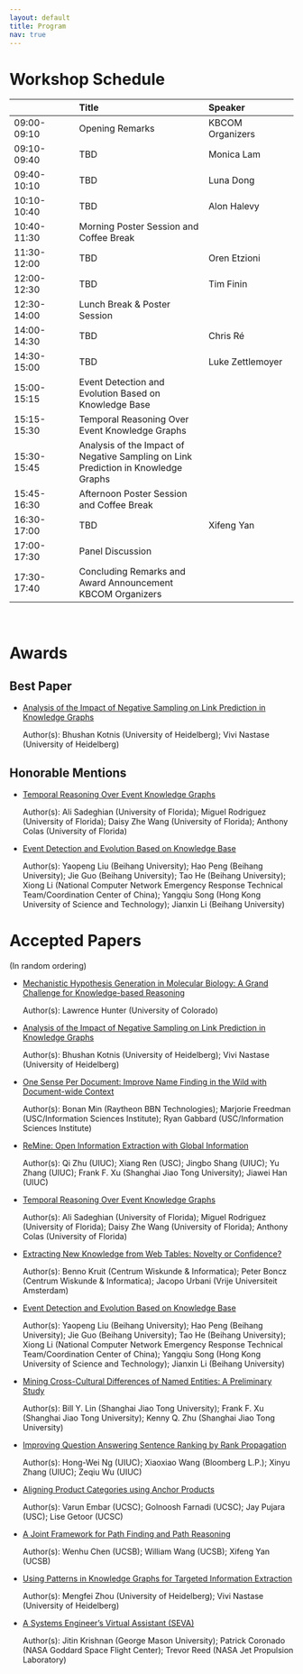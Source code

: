 ```yaml
---
layout: default
title: Program
nav: true
---
```


# Workshop Schedule

<!--
A preview of the workshop schedule is available <a href="images/Schedule.pdf" target="_blank">here</a>.
-->

| &nbsp;&nbsp;&nbsp;&nbsp;&nbsp;&nbsp;&nbsp;&nbsp;&nbsp;&nbsp;&nbsp;&nbsp;&nbsp;&nbsp;&nbsp;&nbsp;&nbsp;&nbsp;&nbsp;&nbsp;&nbsp;&nbsp;&nbsp;             | Title             | Speaker&nbsp;&nbsp;&nbsp;&nbsp;&nbsp;&nbsp;&nbsp;&nbsp;&nbsp;&nbsp;&nbsp;&nbsp;&nbsp;&nbsp;&nbsp;&nbsp;&nbsp;&nbsp; |
|:-------------|:-----------------|:----------|
| 09:00-09:10   | Opening Remarks   | KBCOM Organizers |
| 09:10-09:40   | TBD               | Monica Lam |
| 09:40-10:10  | TBD               | Luna Dong |
| 10:10-10:40 | TBD               | Alon Halevy |
| 10:40-11:30 | Morning Poster Session and Coffee Break  |  |
| 11:30-12:00 | TBD               | Oren Etzioni |
| 12:00-12:30 | TBD               | Tim Finin |
| 12:30-14:00  | Lunch Break & Poster Session | |
| 14:00-14:30   | TBD               | Chris Ré |
| 14:30-15:00   | TBD               | Luke Zettlemoyer |
| 15:00-15:15   | Event Detection and Evolution Based on Knowledge Base | |
| 15:15-15:30   | Temporal Reasoning Over Event Knowledge Graphs | |
| 15:30-15:45   | Analysis of the Impact of Negative Sampling on Link Prediction in Knowledge Graphs | |
| 15:45-16:30   | Afternoon Poster Session and Coffee Break | |
| 16:30-17:00   | TBD               | Xifeng Yan |
| 17:00-17:30   | Panel Discussion  | |
| 17:30-17:40   | Concluding Remarks and Award Announcement KBCOM Organizers | |


<!--
<object data="images/Schedule.pdf" type="application/pdf" width="700px" height="700px">
    <embed src="images/Schedule.pdf">
        This browser does not support PDFs. Please download the PDF to view it: <a href="images/Schedule.pdf">Download PDF</a>.</p>
    </embed>
</object>
-->
<br />

# Awards

## Best Paper

* [Analysis of the Impact of Negative Sampling on Link Prediction in Knowledge Graphs](./papers/KBCOM_2018_paper_4.pdf)

   Author(s): Bhushan Kotnis (University of Heidelberg); Vivi Nastase (University of Heidelberg)

## Honorable Mentions

* [Temporal Reasoning Over Event Knowledge Graphs](./papers/KBCOM_2018_paper_11.pdf)

   Author(s): Ali Sadeghian (University of Florida); Miguel Rodriguez (University of Florida); Daisy Zhe Wang (University of Florida); Anthony Colas (University of Florida)

* [Event Detection and Evolution Based on Knowledge Base](./papers/KBCOM_2018_paper_1.pdf)

   Author(s): Yaopeng Liu (Beihang University); Hao Peng (Beihang University); Jie Guo (Beihang University); Tao He (Beihang University); Xiong Li (National Computer Network Emergency Response Technical Team/Coordination Center of China); Yangqiu Song (Hong Kong University of Science and
Technology); Jianxin Li (Beihang University)


# Accepted Papers
(In random ordering)

* [Mechanistic Hypothesis Generation in Molecular Biology: A Grand Challenge for Knowledge-based Reasoning](./papers/KBCOM_2018_paper_10.pdf)

   Author(s): Lawrence Hunter (University of Colorado) 

* [Analysis of the Impact of Negative Sampling on Link Prediction in Knowledge Graphs](./papers/KBCOM_2018_paper_4.pdf)

   Author(s): Bhushan Kotnis (University of Heidelberg); Vivi Nastase (University of Heidelberg)

* [One Sense Per Document: Improve Name Finding in the Wild with Document-wide Context](./papers/KBCOM_2018_paper_6.pdf)

   Author(s): Bonan Min (Raytheon BBN Technologies); Marjorie Freedman (USC/Information Sciences Institute); Ryan Gabbard (USC/Information Sciences Institute)

* [ReMine: Open Information Extraction with Global Information](./papers/KBCOM_2018_paper_20.pdf)

   Author(s): Qi Zhu (UIUC); Xiang Ren (USC); Jingbo Shang (UIUC); Yu Zhang (UIUC); Frank F. Xu (Shanghai Jiao Tong University); Jiawei Han (UIUC)

* [Temporal Reasoning Over Event Knowledge Graphs](./papers/KBCOM_2018_paper_11.pdf)

   Author(s): Ali Sadeghian (University of Florida); Miguel Rodriguez (University of Florida); Daisy Zhe Wang (University of Florida); Anthony Colas (University of Florida)

* [Extracting New Knowledge from Web Tables: Novelty or Confidence?](./papers/KBCOM_2018_paper_7.pdf)

   Author(s): Benno Kruit (Centrum Wiskunde & Informatica); Peter Boncz (Centrum Wiskunde & Informatica); Jacopo Urbani (Vrije Universiteit Amsterdam)

* [Event Detection and Evolution Based on Knowledge Base](./papers/KBCOM_2018_paper_1.pdf)

   Author(s): Yaopeng Liu (Beihang University); Hao Peng (Beihang University); Jie Guo (Beihang University); Tao He (Beihang University); Xiong Li (National Computer Network Emergency Response Technical Team/Coordination Center of China); Yangqiu Song (Hong Kong University of Science and
Technology); Jianxin Li (Beihang University)

* [Mining Cross-Cultural Differences of Named Entities: A Preliminary Study](./papers/KBCOM_2018_paper_12.pdf)

   Author(s): Bill Y. Lin (Shanghai Jiao Tong University); Frank F. Xu (Shanghai Jiao Tong University); Kenny Q. Zhu (Shanghai Jiao Tong University)

* [Improving Question Answering Sentence Ranking by Rank Propagation](./papers/KBCOM_2018_paper_19.pdf)

   Author(s): Hong-Wei Ng (UIUC); Xiaoxiao Wang (Bloomberg L.P.); Xinyu Zhang (UIUC); Zeqiu Wu (UIUC)

* [Aligning Product Categories using Anchor Products](./papers/KBCOM_2018_paper_16.pdf)

   Author(s): Varun Embar (UCSC); Golnoosh Farnadi (UCSC); Jay Pujara (USC); Lise Getoor (UCSC)

* [A Joint Framework for Path Finding and Path Reasoning](./papers/KBCOM_2018_paper_17.pdf)

   Author(s): Wenhu Chen (UCSB); William Wang (UCSB); Xifeng Yan (UCSB)

* [Using Patterns in Knowledge Graphs for Targeted Information Extraction](./papers/KBCOM_2018_paper_5.pdf)

   Author(s): Mengfei Zhou (University of Heidelberg); Vivi Nastase (University of Heidelberg)

* [A Systems Engineer’s Virtual Assistant (SEVA)](./papers/KBCOM_2018_paper_9.pdf)

   Author(s): Jitin Krishnan (George Mason University); Patrick Coronado (NASA Goddard Space Flight Center); Trevor Reed (NASA Jet Propulsion Laboratory)




